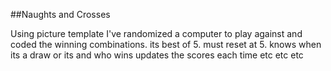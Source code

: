 ##Naughts and Crosses

Using picture template I've randomized a computer to play against 
and coded the winning combinations.
its best of 5. must reset at 5. knows when its a draw or its and who wins
updates the scores each time
etc etc etc